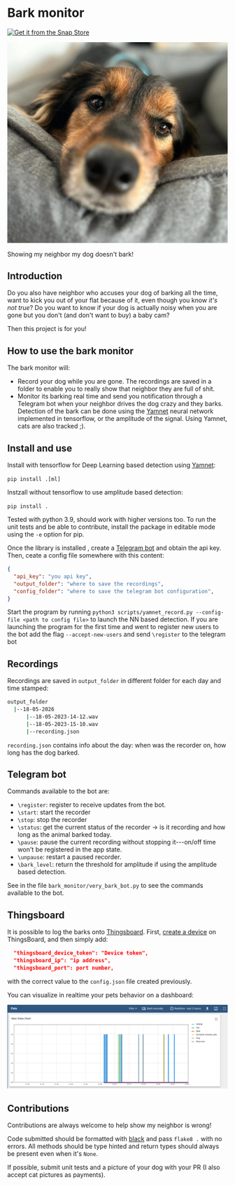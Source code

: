 # Bark monitor

[![Get it from the Snap Store](https://snapcraft.io/static/images/badges/en/snap-store-black.svg)](https://snapcraft.io/bark-monitor)

![](images/watson.jpg)

Showing my neighbor my dog doesn't bark!

## Introduction

Do you also have neighbor who accuses your dog of barking all the time, want to kick you out of your flat because of it, even though you know _it's not true_?
Do you want to know if your dog is actually noisy when you are gone but you don't (and don't want to buy) a baby cam?

Then this project is for you!

## How to use the bark monitor

The bark monitor will:

* Record your dog while you are gone.
  The recordings are saved in a folder to enable you to really show that neighbor they are full of shit.
* Monitor its barking real time and send you notification through a Telegram bot when your neighbor drives the dog crazy and they barks.
  Detection of the bark can be done using the [Yamnet](https://www.tensorflow.org/hub/tutorials/yamnet) neural network implemented in tensorflow, or the amplitude of the signal.
  Using Yamnet, cats are also tracked ;).

## Install and use

Install with tensorflow for Deep Learning based detection using [Yamnet](https://www.tensorflow.org/hub/tutorials/yamnet):

`pip install .[ml]`

Instzall without tensorflow to use amplitude based detection:

`pip install .`

Tested with python 3.9, should work with higher versions too.
To run the unit tests and be able to contribute, install the package in editable mode using the `-e` option for pip.

Once the library is installed , create a [Telegram bot](https://www.rowy.io/blog/create-telegram-bot) and obtain the api key.
Then, ceate a config file somewhere with this content:

```json
{
  "api_key": "you api key",
  "output_folder": "where to save the recordings",
  "config_folder": "where to save the telegram bot configuration",
}

```

Start the program by running `python3 scripts/yamnet_record.py --config-file <path to config file>` to launch the NN based detection.
If you are launching the program for the first time and went to register new users to the bot add the flag `--accept-new-users` and send `\register` to the telegram bot

## Recordings

Recordings are saved in `output_folder` in different folder for each day and time stamped:

```bash
output_folder
  |--18-05-2026
      |--18-05-2023-14-12.wav
      |--18-05-2023-15-10.wav
      |--recording.json

```

`recording.json` contains info about the day: when was the recorder on, how long has the dog barked.

## Telegram bot

Commands available to the bot are:

* `\register`: register to receive updates from the bot.
* `\start`: start the recorder
* `\stop`: stop the recorder
* `\status`: get the current status of the recorder -> is it recording and how long as the animal barked today.
* `\pause`: pause the current recording without stopping it---on/off time won't be registered in the app state.
* `\unpause`: restart a paused recorder.
* `\bark_level`: return the threshold for amplitude if using the amplitude based detection.

See in the file `bark_monitor/very_bark_bot.py` to see the commands available to the bot.

## Thingsboard

It is possible to log the barks onto [Thingsboard](https://thingsboard.io/).
First, [create a device](https://thingsboard.io/docs/getting-started-guides/helloworld/#step-1-provision-device) on ThingsBoard, and then simply add:

```json
  "thingsboard_device_token": "Device token",
  "thingsboard_ip": "ip address",
  "thingsboard_port": port number,
```

with the correct value to the `config.json` file created previously.

You can visualize in realtime your pets behavior on a dashboard:

![Dashboard sowing when the pet did noise](images/dashboard.png)

## Contributions

Contributions are always welcome to help show my neighbor is wrong!

Code submitted should be formatted with [black](https://pypi.org/project/black/) and pass `flake8 .` with no errors.
All methods should be type hinted and return types should always be present even when it's `None`.

If possible, submit unit tests and a picture of your dog with your PR (I also accept cat pictures as payments).
